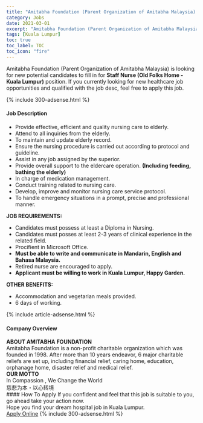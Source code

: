 ```yaml
---
title: "Amitabha Foundation (Parent Organization of Amitabha Malaysia) Vacancies Staff Nurse (Old Folks Home - Kuala Lumpur)" 
category: Jobs 
date: 2021-03-01 
excerpt: "Amitabha Foundation (Parent Organization of Amitabha Malaysia) is currently looking for suitable person to fill in the Staff Nurse (Old Folks Home - Kuala Lumpur) which positioned at Kuala Lumpur" 
tags: [Kuala Lumpur] 
toc: true 
toc_label: TOC 
toc_icon: "fire" 
--- 
```


<p>Amitabha Foundation (Parent Organization of Amitabha Malaysia) is looking for new potential candidates to fill in for <b>Staff Nurse (Old Folks Home - Kuala Lumpur)</b> position. If you currently looking for new healthcare job opportunities and qualified with the job desc, feel free to apply this job.
</p>{% include 300-adsense.html %} 
<div><div><h4>Job Description</h4></div><div><div><span><div><ul><li>Provide effective, efficient and quality&#160;nursing&#160;care to elderly.</li><li>Attend to all inquiries from the elderly.</li><li>To maintain and update elderly record.</li><li>Ensure the&#160;nursing&#160;procedure is carried out according to protocol and guideline.</li><li>Assist in any job assigned by the superior.</li><li>Provide overall support to the eldercare operation. <strong>(Including feeding, bathing the elderly)</strong></li><li>In charge of medication management.</li><li>Conduct training related to nursing care.</li><li>Develop, improve and monitor nursing care service protocol.</li><li>To handle emergency situations in a prompt, precise and professional manner.</li></ul><div><strong>JOB REQUIREMENTS:</strong></div><ul><li>Candidates must possess at least a Diploma in&#160;Nursing.</li><li>Candidates must posses at least 2-3 years of clinical experience in the related field.</li><li>Procifient in Microsoft Office.</li><li><strong>Must be able to write and communicate in Mandarin, English and Bahasa Malaysia.</strong></li><li>Retired nurse are encouraged to apply.</li><li><strong>Applicant must be willing to work in Kuala Lumpur, Happy Garden.</strong></li></ul><div><div><strong>OTHER BENEFITS:</strong></div><ul><li>Accommodation&#160;and vegetarian meals provided.</li><li>6 days of working.</li></ul></div></div></span></div></div></div> 
{% include article-adsense.html %} 
<div><div><h4>Company Overview</h4></div><div><div><span><div><div><strong>ABOUT AMITABHA FOUNDATION</strong></div>
<div>Amitabha Foundation is a non-profit charitable organization which was founded in 1998. After more than 10 years endeavor, 6 major charitable reliefs are set up, including financial relief, caring home, education, orphanage home, disaster relief and medical relief.</div>
<div><strong>OUR MOTTO</strong></div>
<div>In Compassion , We Change the World</div>
<div>&#24904;&#24754;&#20026;&#26412;&#12539;&#20197;&#24515;&#36716;&#22659;</div></div></span></div></div></div> 
#### How To Apply 
If you confident and feel that this job is suitable to you, go ahead take your action now. <br/> 
Hope you find your dream hospital job in Kuala Lumpur. <br/> 
<a href="https://www.jobstreet.com.my/en/job/staff-nurse-old-folks-home-kuala-lumpur-4486213?jobId=jobstreet-my-job-4486213" class="btn btn--warning" target="_blank" rel="nofollow noopenner">Apply Online</a> 
{% include 300-adsense.html %} 